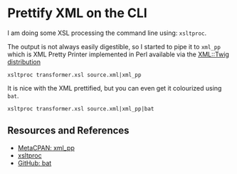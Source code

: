 # Prettify XML on the CLI

I am doing some XSL processing the command line using: `xsltproc`.

The output is not always easily digestible, so I started to pipe it to `xml_pp` which is XML Pretty Printer implemented in Perl available via the [XML::Twig distribution][META]

```shell
xsltproc transformer.xsl source.xml|xml_pp
```

It is nice with the XML prettified, but you can even get it colourized using `bat`.

```shell
xsltproc transformer.xsl source.xml|xml_pp|bat
```

## Resources and References

- [MetaCPAN: xml_pp][META]
- [xsltproc](http://xmlsoft.org/xslt/xsltproc.html)
- [GitHub: bat](https://github.com/sharkdp/bat)

[META]: https://metacpan.org/dist/XML-Twig/view/tools/xml_pp/xml_pp
